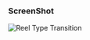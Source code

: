 ### ScreenShot

![Reel Type Transition](https://github.com/user-attachments/assets/e05de08a-59be-4f6a-a617-5ae2316eb2f9)
